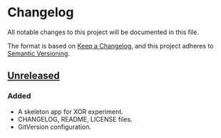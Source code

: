 # Changelog

All notable changes to this project will be documented in this file.

The format is based on [Keep a Changelog](https://keepachangelog.com/en/1.1.0/),
and this project adheres to [Semantic Versioning](https://semver.org/spec/v2.0.0.html).

## [Unreleased]

### Added

- A skeleton app for XOR experiment.
- CHANGELOG, README, LICENSE files.
- GitVersion configuration.

[Unreleased]: https://github.com/Trashed/gneat/tree/feature/xor-example-app
